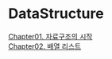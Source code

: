 # DataStructure
<!DOCTYPE HTML>
<html>
  <body>
    <a href="https://www.notion.so/moondongmin/Chapter-1-d3e489fbb89e477ba47fa560a600d359", target="_blank">Chapter01. 자료구조의 시작</a><br>
    <a href="https://www.notion.so/moondongmin/Chapter-2-9d93f1d4569345d787844d39f9a70d6e", target="_blank">Chapter02. 배열 리스트 </a><br>
    
  
   <body>
<html>